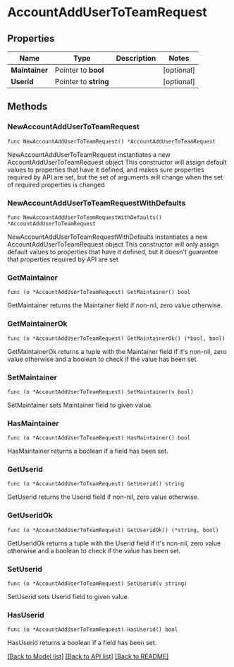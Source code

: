 # AccountAddUserToTeamRequest

## Properties

Name | Type | Description | Notes
------------ | ------------- | ------------- | -------------
**Maintainer** | Pointer to **bool** |  | [optional] 
**Userid** | Pointer to **string** |  | [optional] 

## Methods

### NewAccountAddUserToTeamRequest

`func NewAccountAddUserToTeamRequest() *AccountAddUserToTeamRequest`

NewAccountAddUserToTeamRequest instantiates a new AccountAddUserToTeamRequest object
This constructor will assign default values to properties that have it defined,
and makes sure properties required by API are set, but the set of arguments
will change when the set of required properties is changed

### NewAccountAddUserToTeamRequestWithDefaults

`func NewAccountAddUserToTeamRequestWithDefaults() *AccountAddUserToTeamRequest`

NewAccountAddUserToTeamRequestWithDefaults instantiates a new AccountAddUserToTeamRequest object
This constructor will only assign default values to properties that have it defined,
but it doesn't guarantee that properties required by API are set

### GetMaintainer

`func (o *AccountAddUserToTeamRequest) GetMaintainer() bool`

GetMaintainer returns the Maintainer field if non-nil, zero value otherwise.

### GetMaintainerOk

`func (o *AccountAddUserToTeamRequest) GetMaintainerOk() (*bool, bool)`

GetMaintainerOk returns a tuple with the Maintainer field if it's non-nil, zero value otherwise
and a boolean to check if the value has been set.

### SetMaintainer

`func (o *AccountAddUserToTeamRequest) SetMaintainer(v bool)`

SetMaintainer sets Maintainer field to given value.

### HasMaintainer

`func (o *AccountAddUserToTeamRequest) HasMaintainer() bool`

HasMaintainer returns a boolean if a field has been set.

### GetUserid

`func (o *AccountAddUserToTeamRequest) GetUserid() string`

GetUserid returns the Userid field if non-nil, zero value otherwise.

### GetUseridOk

`func (o *AccountAddUserToTeamRequest) GetUseridOk() (*string, bool)`

GetUseridOk returns a tuple with the Userid field if it's non-nil, zero value otherwise
and a boolean to check if the value has been set.

### SetUserid

`func (o *AccountAddUserToTeamRequest) SetUserid(v string)`

SetUserid sets Userid field to given value.

### HasUserid

`func (o *AccountAddUserToTeamRequest) HasUserid() bool`

HasUserid returns a boolean if a field has been set.


[[Back to Model list]](../README.md#documentation-for-models) [[Back to API list]](../README.md#documentation-for-api-endpoints) [[Back to README]](../README.md)


